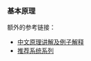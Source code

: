 ### 基本原理
额外的参考链接：
- [中文原理讲解及例子解释](https://www.cnblogs.com/gogoSandy/p/13023265.html)
- [推荐系统系列](https://jesse-csj.github.io/2019/08/01/XDeepFM/)
